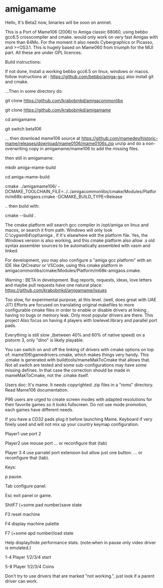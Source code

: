 # amigamame

 Hello, It's Beta2 now, binaries will be soon on aminet.

 This is a Port of Mame106 (2006) to Amiga classic 68060, using bebbo gcc6.5 crosscompiler and cmake.
 would only work on very fast Amigas with more than 64Mo. For the moment it also needs Cybergraphics or Picasso, and >=OS3.1. This is hugely based on Mame060 from triumph for the MUI part. All these are under GPL licences.
 
 Build instructions:
 
 If not done, Install a working bebbo gcc6.5 on linux, windows or macos.
 follow instructions at : https://github.com/bebbo/amiga-gcc
 also install git and cmake.
 
 ...Then in some directory do:
 
 git clone https://github.com/krabobmkd/amigacommonlibs
 
 git clone https://github.com/krabobmkd/amigamame
 
 cd amigamame

 git switch beta106
 
 ... then download mame106 source at
   https://github.com/mamedev/historic-mame/releases/download/mame0106/mame0106s.zip
 unzip and do a non-overwriting copy in amigamame/mame106 to add the missing files.
 
 then still in amigamame:
 
 mkdir amiga-mame-build
 
 cd amiga-mame-build
 
 cmake ../amigamame106/ 
 -DCMAKE_TOOLCHAIN_FILE=../../amigacommonlibs/cmake/Modules/Platform/m68k-amigaos.cmake -DCMAKE_BUILD_TYPE=Release

 .. then build with:
 
 cmake --build .
 
 The cmake platform will search gcc compiler in /opt/amiga on linux and macos, or search it from path. Windows will only look C:\cygwin64\opt\amiga , if it's elsewhere edit the platform file. Yes, the Windows version is also working, and this cmake platform also allow .s old syntax assembler sources to be automatically assembled with vasm and linked.
 
 For development, you may also configure a "amiga gcc platform" with an IDE like QtCreator or VSCode, using this cmake platform in amigacommonlibs/cmake/Modules/Platform/m68k-amigaos.cmake.
 
   Warning : BETA in development.
 Bug reports, requests, ideas, love letters and maybe pull requests have one natural place:
 https://github.com/krabobmkd/amigamame/issues
 
 Too slow, for experimental purpose, at this level. (well, does great with UAE JIT)
 Efforts are focused on translating original makefiles to more configurable cmake files in order to enable or disable drivers at linking , having no bugs or memory leak. Only most popular drivers are there. This project Also focus on having 4 players with lowlevel.library and parallel port pads.

 Everything is still slow ,(between 40% and 60% of native speed) on a pistorm 3, only "dino" is likely playable.
 
 You can switch on and off the linking of drivers with cmake options on top of: mame106\gamedrivers.cmake,
 which makes things very handy. This .cmake is generated with buildtools/mameMakToCmake that allows that. Not all switch are tested and some sub-configurations may have some missing defines. In that case the correction should be made in mameMakToCmake, not the .cmake itself.
 
  Users doc:
  It's mame. It needs copyrighted .zip files in a "roms" directory. Read Mame106 documentation.
  
  P96 users are urged to create screen modes with adapted resolutions for their favorite games so it looks fullscreen. Do not use mode promotion, each games have different needs.
  
  If you have a CD32 pads plug it before launching Mame.
  Keyboard if very finely used and will not mix up your country keymap configuration.
  
  Player1 use port 2
  
  Player2 use mouse port  ... or reconfigure that (tab)
  
  Player 3 4 use parralel port extension but allow just one button. ... or reconfigure that (tab).
  
  Keys:
  
  p			pause.
  
  Tab		configure panel.
  
  Esc		exit panel or game.
  
  ShitF7	(+some pad number)save state
  
  F3		reset machine
  
  F4 		display machine palette
  
  F7		(+some apd number)load state
  
  Help		display/hide performance stats. (note:when in pause only video driver is emulated.)
  
  1-4		Player 1/2/3/4 start
  
  5-8		Player 1/2/3/4 Coins
  
  
 Don't try to use drivers that are marked "not working.", just look if a parent driver can work. 
  
   
